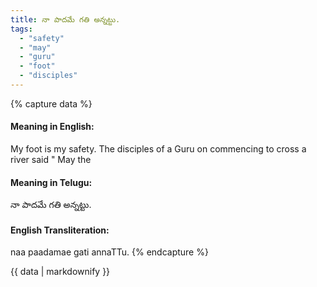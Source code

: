 ```yaml
---
title: నా పాదమే గతి అన్నట్టు.
tags:
  - "safety"
  - "may"
  - "guru"
  - "foot"
  - "disciples"
---
```


{% capture data %}
#### Meaning in English:
My foot is my safety.
The disciples of a Guru on commencing to cross a river said " May the

#### Meaning in Telugu:
నా పాదమే గతి అన్నట్టు.

#### English Transliteration:
naa paadamae gati annaTTu.
{% endcapture %}

<div class="notice">{{ data | markdownify }}</div>

